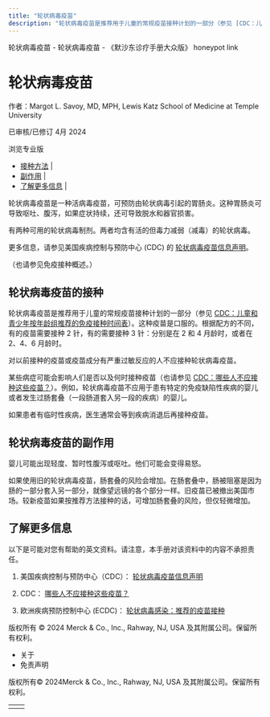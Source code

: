 ```yaml
---
title: "轮状病毒疫苗"
description: "轮状病毒疫苗是推荐用于儿童的常规疫苗接种计划的一部分（参见 [CDC：儿童和青少年按年龄组推荐的免疫接种时间表](https://www.cdc.gov/vaccines/schedules/hcp/imz/child-adolescent.html)）。这种疫苗是口服的。根据配方的不同，有的疫苗需要接种 2 针，有的需要接种 3 针：分别是在 2 和 4 月龄时，或者在 2、4、6 月龄时。"
---
```


﻿轮状病毒疫苗 \- 轮状病毒疫苗 \- 《默沙东诊疗手册大众版》 honeypot link

# 轮状病毒疫苗

作者：Margot L. Savoy, MD, MPH, Lewis Katz School of Medicine at Temple University

已审核/已修订 4月 2024

浏览专业版

- [接种方法](#接种方法_v16234202_zh) \|
- [副作用](#副作用_v16234205_zh) \|
- [了解更多信息](#了解更多信息_v44322845_zh) \|

轮状病毒疫苗是一种活病毒疫苗，可预防由轮状病毒引起的胃肠炎。这种胃肠炎可导致呕吐、腹泻，如果症状持续，还可导致脱水和器官损害。

有两种可用的轮状病毒制剂。两者均含有活的但毒力减弱（减毒）的轮状病毒。

更多信息，请参见美国疾病控制与预防中心 (CDC) 的 [轮状病毒疫苗信息声明](http://www.cdc.gov/vaccines/hcp/vis/vis-statements/rotavirus.html)。

（也请参见免疫接种概述。）

## 轮状病毒疫苗的接种

轮状病毒疫苗是推荐用于儿童的常规疫苗接种计划的一部分（参见 [CDC：儿童和青少年按年龄组推荐的免疫接种时间表](https://www.cdc.gov/vaccines/schedules/hcp/imz/child-adolescent.html)）。这种疫苗是口服的。根据配方的不同，有的疫苗需要接种 2 针，有的需要接种 3 针：分别是在 2 和 4 月龄时，或者在 2、4、6 月龄时。

对以前接种的疫苗或疫苗成分有严重过敏反应的人不应接种轮状病毒疫苗。

某些病症可能会影响人们是否以及何时接种疫苗（也请参见 [CDC：哪些人不应接种这些疫苗？](https://www.cdc.gov/vaccines/vpd/should-not-vacc.html#tdap)）。例如，轮状病毒疫苗不应用于患有特定的免疫缺陷性疾病的婴儿或者发生过肠套叠（一段肠道套入另一段的疾病）的婴儿。

如果患者有临时性疾病，医生通常会等到疾病消退后再接种疫苗。

## 轮状病毒疫苗的副作用

婴儿可能出现轻度、暂时性腹泻或呕吐。他们可能会变得易怒。

如果使用旧的轮状病毒疫苗，肠套叠的风险会增加。在肠套叠中，肠被阻塞是因为肠的一部分套入另一部分，就像望远镜的各个部分一样。旧疫苗已被撤出美国市场。较新疫苗如果按推荐方法接种的话，可增加肠套叠的风险，但仅轻微增加。

## 了解更多信息

以下是可能对您有帮助的英文资料。请注意，本手册对该资料中的内容不承担责任。

1. 美国疾病控制与预防中心（CDC）： [轮状病毒疫苗信息声明](https://www.cdc.gov/vaccines/hcp/vis/vis-statements/rotavirus.html)

2. CDC： [哪些人不应接种这些疫苗？](https://www.cdc.gov/vaccines/vpd/should-not-vacc.html#tdap)

3. 欧洲疾病预防控制中心 (ECDC)： [轮状病毒感染：推荐的疫苗接种](https://vaccine-schedule.ecdc.europa.eu/Scheduler/ByDisease?SelectedDiseaseId=32&SelectedCountryIdByDisease=-1)




版权所有 © 2024
Merck & Co., Inc., Rahway, NJ, USA 及其附属公司。保留所有权利。

- 关于
- 免责声明

版权所有© 2024Merck & Co., Inc., Rahway, NJ, USA 及其附属公司。保留所有权利。

|     |     |
| --- | --- |
|  |  |